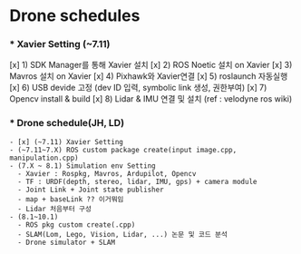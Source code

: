 # Drone schedules

### * Xavier Setting (~7.11)
 [x] 1) SDK Manager를 통해 Xavier 설치
 [x] 2) ROS Noetic 설치 on Xavier
 [x] 3) Mavros 설치 on Xavier
 [x] 4) Pixhawk와 Xavier연결
 [x] 5) roslaunch 자동실행
 [x] 6) USB devide 고정 (dev ID 입력, symbolic link 생성, 권한부여)
 [x] 7) Opencv install & build
 [x] 8) Lidar & IMU 연결 및 설치 (ref : velodyne ros wiki)

### * Drone schedule(JH, LD)	
    - [x] (~7.11) Xavier Setting
    - (~7.11~7.X) ROS custom package create(input image.cpp, manipulation.cpp)
    - (7.X ~ 8.1) Simulation env Setting 
      - Xavier : Rospkg, Mavros, Ardupilot, Opencv
      - TF : URDF(depth, stereo, lidar, IMU, gps) + camera module
      - Joint Link + Joint state publisher
      - map + baseLink ?? 이거뭐임
      - Lidar 처음부터 구성
    - (8.1~10.1) 
      - ROS pkg custom create(.cpp)
      - SLAM(Lom, Lego, Vision, Lidar, ...) 논문 및 코드 분석
      - Drone simulator + SLAM 
